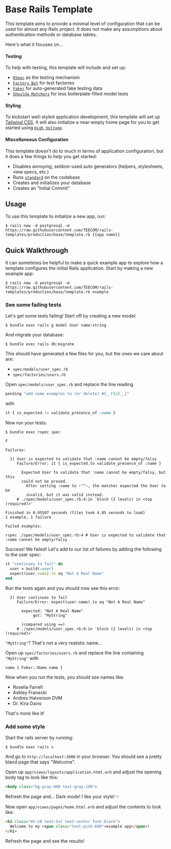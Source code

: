 # Base Rails Template

This template aims to provide a minimal level of configuration that can be used
for almost any Rails project. It does not make any assumptions about
authentication methods or database tables.

Here's what it focuses on...

#### Testing

To help with testing, this template will include and set up:

- [`RSpec`](http://rspec.info) as the testing mechanism
- [`Factory Bot`](https://github.com/thoughtbot/factory_bot) for test factories
- [`Faker`](https://github.com/faker-ruby/faker) for auto-generated fake testing data
- [`Shoulda Matchers`](https://matchers.shoulda.io) for less boilerplate-filled model tests

#### Styling

To kickstart well-styled application development, this template will set up
[Tailwind CSS](https://tailwindcss.com). It will also initialize a near-empty
home page for you to get started using
[`High Voltage`](http://thoughtbot.github.io/high_voltage/).

#### Miscellaneous Configuration

This template doesn't do to much in terms of application configuration, but it
does a few things to help you get started:

- Disables annoying, seldom-used auto generators (helpers, stylesheets, view
  specs, etc.)
- Runs [`standard`](https://github.com/testdouble/standard) on the codebase
- Creates and initializes your database
- Creates an "Initial Commit"

## Usage

To use this template to initialize a new app, run:

```
$ rails new -d postgresql -m https://raw.githubusercontent.com/TEECOM/rails-templates/production/base/template.rb {{app name}}
```

## Quick Walkthrough

It can sometimes be helpful to make a quick example app to explore how a
template configures the initial Rails application. Start by making a new example
app:

```
$ rails new -d postgresql -m https://raw.githubusercontent.com/TEECOM/rails-templates/production/base/template.rb example
```

### See some failing tests

Let's get some tests failing! Start off by creating a new model:

```
$ bundle exec rails g model User name:string
```

And migrate your database:

```
$ bundle exec rails db:migrate
```

This should have generated a few files for you, but the ones we care about are:

- `spec/models/user_spec.rb`
- `spec/factories/users.rb`

Open `spec/models/user_spec.rb` and replace the line reading

```ruby
pending "add some examples to (or delete) #{__FILE__}"
```

with

```ruby
it { is_expected.to validate_presence_of :name }
```

Now run your tests:

```
$ bundle exec rspec spec
```
```
F

Failures:

  1) User is expected to validate that :name cannot be empty/falsy
     Failure/Error: it { is_expected.to validate_presence_of :name }

       Expected User to validate that :name cannot be empty/falsy, but this
       could not be proved.
         After setting :name to ‹""›, the matcher expected the User to be
         invalid, but it was valid instead.
     # ./spec/models/user_spec.rb:4:in `block (2 levels) in <top (required)>'

Finished in 0.95507 seconds (files took 4.05 seconds to load)
1 example, 1 failure

Failed examples:

rspec ./spec/models/user_spec.rb:4 # User is expected to validate that :name cannot be empty/falsy
```

Success! We failed! Let's add to our list of failures by adding the following
to the user spec:

```ruby
it "continues to fail" do
  user = build(:user)
  expect(user.name).to eq "Not A Real Name"
end
```

Run the tests again and you should now see this error:

```
  2) User continues to fail
     Failure/Error: expect(user.name).to eq "Not A Real Name"

       expected: "Not A Real Name"
            got: "MyString"

       (compared using ==)
     # ./spec/models/user_spec.rb:9:in `block (2 levels) in <top (required)>'
```

`"MyString"`? That's not a very realistic name...

Open up `spec/factories/users.rb` and replace the line containing `"MyString"`
with

```
name { Faker::Name.name }
```

Now when you run the tests, you should see names like:

- Roselia Farrell
- Ashley Franecki
- Andres Halvorson DVM
- Dr. Kira Davis

That's more like it!

### Add some style

Start the rails server by running:

```
$ bundle exec rails s
```

And go to `http://localhost:3000` in your browser. You should see a pretty
bland page that says "Welcome".

Open up `app/views/layouts/application.html.erb` and adjust the opening body
tag to look like this:

```html
<body class="bg-gray-900 text-gray-100">
```

Refresh the page and... Dark mode! I like your style! :sparkles:

Now open `app/views/pages/home.html.erb` and adjust the contents to look like:

```html
<h1 class="mt-10 text-5xl text-center font-black">
  Welcome to my <span class="text-pink-600">example app</span>!
</h1>
```

Refresh the page and see the results!
